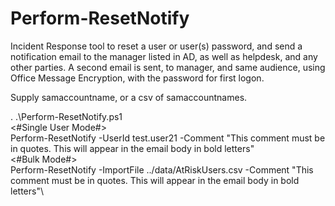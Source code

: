 # Perform-ResetNotify
 Incident Response tool to reset a user or user(s) password, and send a notification email to the manager listed in AD, as well as helpdesk, and any other parties. A second email is sent, to manager, and same audience, using Office Message Encryption, with the password for first logon.

Supply samaccountname, or a csv of samaccountnames.

. .\Perform-ResetNotify.ps1\
<#Single User Mode#>\
Perform-ResetNotify -UserId test.user21 -Comment "This comment must be in quotes. This will appear in the email body in bold letters"\
<#Bulk Mode#>\
Perform-ResetNotify -ImportFile ../data/AtRiskUsers.csv -Comment "This comment must be in quotes. This will appear in the email body in bold letters"\
